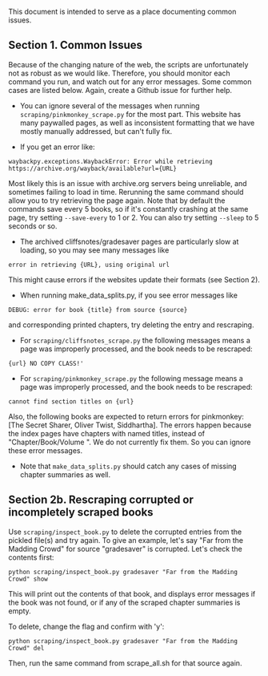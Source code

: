 This document is intended to serve as a place documenting common issues.

## Section 1. Common Issues
Because of the changing nature of the web, the scripts are unfortunately not as robust as we would like. Therefore, you should monitor each command you run, and watch out for any error messages. Some common cases are listed below. Again, create a Github issue for further help.

* You can ignore several of the messages when running `scraping/pinkmonkey_scrape.py` for the most part. This website has many paywalled pages, as well as inconsistent formatting that we have mostly manually addressed, but can't fully fix.

* If you get an error like:
```
waybackpy.exceptions.WaybackError: Error while retrieving https://archive.org/wayback/available?url={URL}
```
Most likely this is an issue with archive.org servers being unreliable, and sometimes failing to load in time. Rerunning the same command should allow you to try retrieving the page again. Note that by default the commands save every 5 books, so if it's constantly crashing at the same page, try setting `--save-every` to 1 or 2. You can also try setting `--sleep` to 5 seconds or so.

* The archived cliffsnotes/gradesaver pages are particularly slow at loading, so you may see many messages like
```
error in retrieving {URL}, using original url
```
This might cause errors if the websites update their formats (see Section 2).

* When running make_data_splits.py, if you see error messages like
```
DEBUG: error for book {title} from source {source}
```
and corresponding printed chapters, try deleting the entry and rescraping.

* For `scraping/cliffsnotes_scrape.py` the following messages means a page was improperly processed, and the book needs to be rescraped:
```
{url} NO COPY CLASS!'
```
* For `scraping/pinkmonkey_scrape.py` the following message means a page was improperly processed, and the book needs to be rescraped:
```
cannot find section titles on {url}
```
Also, the following books are expected to return errors for pinkmonkey: [The Secret Sharer, Oliver Twist, Siddhartha]. The errors happen because the index pages have chapters with named titles, instead of "Chapter/Book/Volume <number>". We do not currently fix them. So you can ignore these error messages.

* Note that `make_data_splits.py` should catch any cases of missing chapter summaries as well.

## Section 2b. Rescraping corrupted or incompletely scraped books
Use `scraping/inspect_book.py` to delete the corrupted entries from the pickled file(s) and try again. To give an example, let's say "Far from the Madding Crowd" for source "gradesaver" is corrupted. Let's check the contents first:
```
python scraping/inspect_book.py gradesaver "Far from the Madding Crowd" show
```
This will print out the contents of that book, and displays error messages if the book was not found, or if any of the scraped chapter summaries is empty.

To delete, change the flag and confirm with 'y':
```
python scraping/inspect_book.py gradesaver "Far from the Madding Crowd" del
```

Then, run the same command from scrape_all.sh for that source again.
